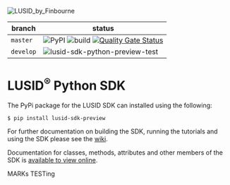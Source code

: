 ![LUSID_by_Finbourne](https://content.finbourne.com/LUSID_repo.png)

| branch | status |
| --- | --- |
| `master` |  ![PyPI](https://img.shields.io/pypi/v/lusid-sdk-preview?color=blue) ![build](https://github.com/finbourne/lusid-sdk-python-preview/workflows/lusid-sdk-python-preview-test/badge.svg) [![Quality Gate Status](https://sonarcloud.io/api/project_badges/measure?project=finbourne_lusid-sdk-python-preview&metric=alert_status)](https://sonarcloud.io/dashboard?id=finbourne_lusid-sdk-python-preview) |
| `develop` | ![lusid-sdk-python-preview-test](https://github.com/finbourne/lusid-sdk-python-preview/workflows/lusid-sdk-python-preview-test/badge.svg?branch=develop) |

# LUSID<sup>®</sup> Python SDK

The PyPi package for the LUSID SDK can installed using the following:

```
$ pip install lusid-sdk-preview
```

For further documentation on building the SDK, running the tutorials and using the SDK please see the [wiki](https://github.com/finbourne/lusid-sdk-python-preview/wiki).

Documentation for classes, methods, attributes and other members of the SDK is [available to view online](https://lusid-sdk-python-preview.readthedocs.io/en/latest/_autosummary/sdk.lusid.html).

MARKs TESTing
